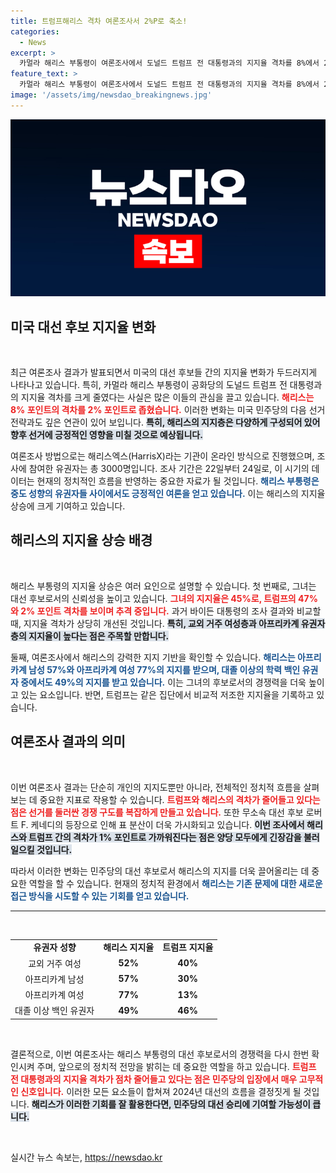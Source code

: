 ```yaml
---
title: 트럼프해리스 격차 여론조사서 2%P로 축소!
categories:
  - News
excerpt: >
  카멀라 해리스 부통령이 여론조사에서 도널드 트럼프 전 대통령과의 지지율 격차를 8%에서 2%까지 좁혔습니다. 특히, 핵심 유권자층에서 트럼프를 앞서는 것으로 나타나며 대선 판도가 요동치고 있습니다.
feature_text: >
  카멀라 해리스 부통령이 여론조사에서 도널드 트럼프 전 대통령과의 지지율 격차를 8%에서 2%까지 좁혔습니다. 특히, 핵심 유권자층에서 트럼프를 앞서는 것으로 나타나며 대선 판도가 요동치고 있습니다.
image: '/assets/img/newsdao_breakingnews.jpg'
---
```


<p><img src="/assets/img/newsdao_breakingnews.jpg" alt="cryptoinkorea 속보" /></p>

<h2 data-ke-size="size26">미국 대선 후보 지지율 변화</h2>

<p data-ke-size="size16">&nbsp;</p>

<p data-ke-size="size16">최근 여론조사 결과가 발표되면서 미국의 대선 후보들 간의 지지율 변화가 두드러지게 나타나고 있습니다. 특히, 카멀라 해리스 부통령이 공화당의 도널드 트럼프 전 대통령과의 지지율 격차를 크게 줄였다는 사실은 많은 이들의 관심을 끌고 있습니다. <b><span style="color: #ee2323;">해리스는 8% 포인트의 격차를 2% 포인트로 좁혔습니다.</span></b> 이러한 변화는 미국 민주당의 다음 선거 전략과도 깊은 연관이 있어 보입니다. <b><span style="background-color: #21538527;">특히, 해리스의 지지층은 다양하게 구성되어 있어 향후 선거에 긍정적인 영향을 미칠 것으로 예상됩니다.</span></b></p>

<p data-ke-size="size16">여론조사 방법으로는 해리스엑스(HarrisX)라는 기관이 온라인 방식으로 진행했으며, 조사에 참여한 유권자는 총 3000명입니다. 조사 기간은 22일부터 24일로, 이 시기의 데이터는 현재의 정치적인 흐름을 반영하는 중요한 자료가 될 것입니다. <b><span style="color: #1a5490;">해리스 부통령은 중도 성향의 유권자들 사이에서도 긍정적인 여론을 얻고 있습니다.</span></b> 이는 해리스의 지지율 상승에 크게 기여하고 있습니다.</p>

<h2 data-ke-size="size26">해리스의 지지율 상승 배경</h2>

<p data-ke-size="size16">&nbsp;</p>

<p data-ke-size="size16">해리스 부통령의 지지율 상승은 여러 요인으로 설명할 수 있습니다. 첫 번째로, 그녀는 대선 후보로서의 신뢰성을 높이고 있습니다. <b><span style="color: #ee2323;">그녀의 지지율은 45%로, 트럼프의 47%와 2% 포인트 격차를 보이며 추격 중입니다.</span></b> 과거 바이든 대통령의 조사 결과와 비교할 때, 지지율 격차가 상당히 개선된 것입니다. <b><span style="background-color: #21538527;">특히, 교외 거주 여성층과 아프리카계 유권자층의 지지율이 높다는 점은 주목할 만합니다.</span></b></p>

<p data-ke-size="size16">둘째, 여론조사에서 해리스의 강력한 지지 기반을 확인할 수 있습니다. <b><span style="color: #1a5490;">해리스는 아프리카계 남성 57%와 아프리카계 여성 77%의 지지를 받으며, 대졸 이상의 학력 백인 유권자 중에서도 49%의 지지를 받고 있습니다.</span></b> 이는 그녀의 후보로서의 경쟁력을 더욱 높이고 있는 요소입니다. 반면, 트럼프는 같은 집단에서 비교적 저조한 지지율을 기록하고 있습니다.</p>

<h2 data-ke-size="size26">여론조사 결과의 의미</h2>

<p data-ke-size="size16">&nbsp;</p>

<p data-ke-size="size16">이번 여론조사 결과는 단순히 개인의 지지도뿐만 아니라, 전체적인 정치적 흐름을 살펴보는 데 중요한 지표로 작용할 수 있습니다. <b><span style="color: #ee2323;">트럼프와 해리스의 격차가 줄어들고 있다는 점은 선거를 둘러싼 경쟁 구도를 복잡하게 만들고 있습니다.</span></b> 또한 무소속 대선 후보 로버트 F. 케네디의 등장으로 인해 표 분산이 더욱 가시화되고 있습니다. <b><span style="background-color: #21538527;">이번 조사에서 해리스와 트럼프 간의 격차가 1% 포인트로 가까워진다는 점은 양당 모두에게 긴장감을 불러일으킬 것입니다.</span></b></p>

<p data-ke-size="size16">따라서 이러한 변화는 민주당의 대선 후보로서 해리스의 지지를 더욱 끌어올리는 데 중요한 역할을 할 수 있습니다. 현재의 정치적 환경에서 <b><span style="color: #1a5490;">해리스는 기존 문제에 대한 새로운 접근 방식을 시도할 수 있는 기회를 얻고 있습니다.</span></b></p>

<hr>

<p data-ke-size="size16">&nbsp;</p>

<table style="width: 100%; border-collapse: collapse;">
  <tr>
    <td style="text-align: center; height: 17px;"><b>유권자 성향</b></td>
    <td style="text-align: center; height: 17px;"><b>해리스 지지율</b></td>
    <td style="text-align: center; height: 17px;"><b>트럼프 지지율</b></td>
  </tr>
  <tr>
    <td style="text-align: center; height: 17px;">교외 거주 여성</td>
    <td style="text-align: center; height: 17px;"><b>52%</b></td>
    <td style="text-align: center; height: 17px;"><b>40%</b></td>
  </tr>
  <tr>
    <td style="text-align: center; height: 17px;">아프리카계 남성</td>
    <td style="text-align: center; height: 17px;"><b>57%</b></td>
    <td style="text-align: center; height: 17px;"><b>30%</b></td>
  </tr>
  <tr>
    <td style="text-align: center; height: 17px;">아프리카계 여성</td>
    <td style="text-align: center; height: 17px;"><b>77%</b></td>
    <td style="text-align: center; height: 17px;"><b>13%</b></td>
  </tr>
  <tr>
    <td style="text-align: center; height: 17px;">대졸 이상 백인 유권자</td>
    <td style="text-align: center; height: 17px;"><b>49%</b></td>
    <td style="text-align: center; height: 17px;"><b>46%</b></td>
  </tr>
</table>

<p data-ke-size="size16">&nbsp;</p>

<p data-ke-size="size16">결론적으로, 이번 여론조사는 해리스 부통령의 대선 후보로서의 경쟁력을 다시 한번 확인시켜 주며, 앞으로의 정치적 전망을 밝히는 데 중요한 역할을 하고 있습니다. <b><span style="color: #ee2323;">트럼프 전 대통령과의 지지율 격차가 점차 줄어들고 있다는 점은 민주당의 입장에서 매우 고무적인 신호입니다.</span></b> 이러한 모든 요소들이 합쳐져 2024년 대선의 흐름을 결정짓게 될 것입니다. <b><span style="background-color: #21538527;">해리스가 이러한 기회를 잘 활용한다면, 민주당의 대선 승리에 기여할 가능성이 큽니다.</span></b></p>

<p data-ke-size="size16">&nbsp;</p>
실시간 뉴스 속보는, <a href="https://newsdao.kr" rel="dofollow">https://newsdao.kr</a>


